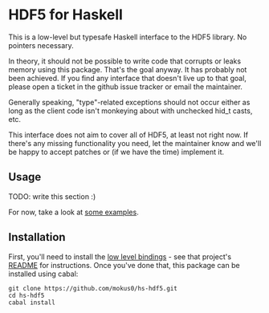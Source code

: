 HDF5 for Haskell
=================

This is a low-level but typesafe Haskell interface to the HDF5 library.  No pointers necessary.

In theory, it should not be possible to write code that corrupts or leaks memory using this package.  That's the goal anyway.  It has probably not been achieved.  If you find any interface that doesn't live up to that goal, please open a ticket in the github issue tracker or email the maintainer.

Generally speaking, "type"-related exceptions should not occur either as long as the client code isn't monkeying about with unchecked hid_t casts, etc.

This interface does not aim to cover all of HDF5, at least not right now.  If there's any missing functionality you need, let the maintainer know and we'll be happy to accept patches or (if we have the time) implement it.

Usage
------

TODO: write this section :)

For now, take a look at [some examples](https://github.com/mokus0/hs-hdf5/tree/master/examples).

Installation
-------------

First, you'll need to install the [low level bindings](https://github.com/mokus0/bindings-hdf5) - see that project's [README](https://github.com/mokus0/bindings-hdf5/blob/master/README.md) for instructions.  Once you've done that, this package can be installed using cabal:

    git clone https://github.com/mokus0/hs-hdf5.git
    cd hs-hdf5
    cabal install
